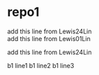 # repo1

add this line from Lewis24Lin\
add this line from Lewis01Lin

add this line from Lewis24Lin

b1 line1
b1 line2
b1 line3

